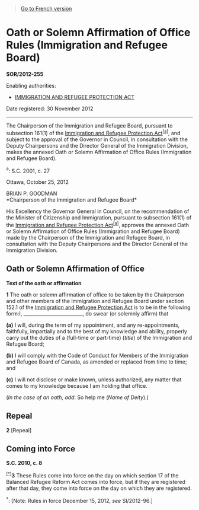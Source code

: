 > [Go to French version](/fr/Règlements/Décrets,%20ordonnances%20et%20règlements%20statutaires/2012/255.md)

# Oath or Solemn Affirmation of Office Rules (Immigration and Refugee Board)

**SOR/2012-255**

Enabling authorities: 
- [IMMIGRATION AND REFUGEE PROTECTION ACT](/en/Acts/Statutes%20of%20Canada/2001/c.%2027.md)

Date registered: 30 November 2012

----------

The Chairperson of the Immigration and Refugee Board, pursuant to subsection 161(1) of the [Immigration and Refugee Protection Act](/en/Acts/Statutes%20of%20Canada/2001/c.%2027.md)<sup><a href='#fn_81000-2-815-E_hq_10642'>[a]</a></sup>, and subject to the approval of the Governor in Council, in consultation with the Deputy Chairpersons and the Director General of the Immigration Division, makes the annexed Oath or Solemn Affirmation of Office Rules (Immigration and Refugee Board).

<a name='fn_81000-2-815-E_hq_10642'><sup>a</sup></a>: S.C. 2001, c. 27<br />

Ottawa, October 25, 2012


<p>BRIAN P. GOODMAN<br />*Chairperson of the Immigration and Refugee Board*<br /></p>

His Excellency the Governor General in Council, on the recommendation of the Minister of Citizenship and Immigration, pursuant to subsection 161(1) of the [Immigration and Refugee Protection Act](/en/Acts/Statutes%20of%20Canada/2001/c.%2027.md)<sup><a href='#fn_81000-2-815-E_hq_10642'>[a]</a></sup>, approves the annexed Oath or Solemn Affirmation of Office Rules (Immigration and Refugee Board) made by the Chairperson of the Immigration and Refugee Board, in consultation with the Deputy Chairpersons and the Director General of the Immigration Division.




## Oath or Solemn Affirmation of Office



**Text of the oath or affirmation**

**1** The oath or solemn affirmation of office to be taken by the Chairperson and other members of the Immigration and Refugee Board under section 152.1 of the [Immigration and Refugee Protection Act](/en/Acts/Statutes%20of%20Canada/2001/c.%2027.md) is to be in the following form:I, _________________________, do swear (or solemnly affirm) that

**(a)** I will, during the term of my appointment, and any re-appointments, faithfully, impartially and to the best of my knowledge and ability, properly carry out the duties of a (full-time or part-time) (*title*) of the Immigration and Refugee Board;



**(b)** I will comply with the Code of Conduct for Members of the Immigration and Refugee Board of Canada, as amended or replaced from time to time; and



**(c)** I will not disclose or make known, unless authorized, any matter that comes to my knowledge because I am holding that office.



(*In the case of an oath, add*: So help me (*Name of Deity*).)








## Repeal


**2** [Repeal]




## Coming into Force



**S.C. 2010, c. 8**

<sup><a href='#fn_IndF0A5_hq_13716'>[*]</a></sup>**3** These Rules come into force on the day on which section 17 of the Balanced Refugee Reform Act comes into force, but if they are registered after that day, they come into force on the day on which they are registered.

<a name='fn_IndF0A5_hq_13716'><sup>*</sup></a>: [Note: Rules in force December 15, 2012, *see* SI/2012-96.]<br />


